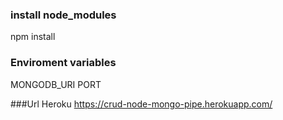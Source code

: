 
### install node_modules

npm install

### Enviroment variables

MONGODB_URI 
PORT 

###Url Heroku
https://crud-node-mongo-pipe.herokuapp.com/
